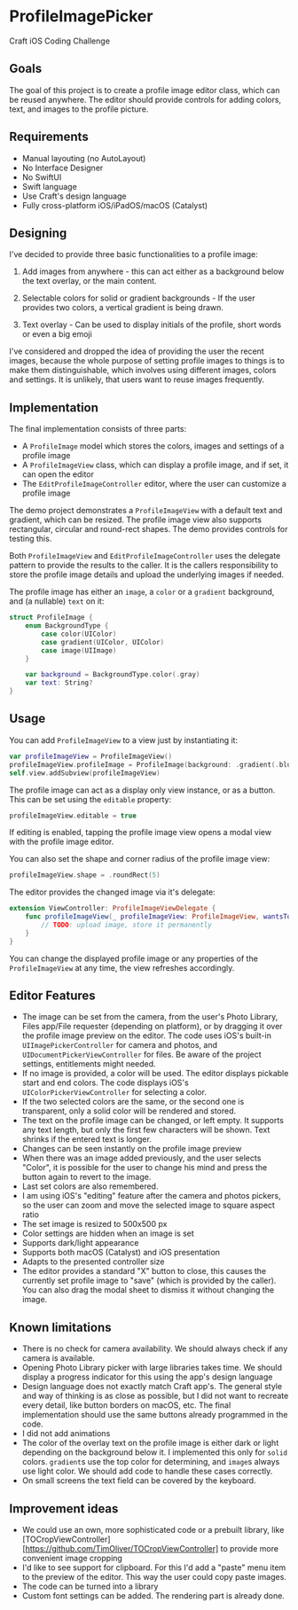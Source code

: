 # ProfileImagePicker
Craft iOS Coding Challenge

## Goals

The goal of this project is to create a profile image editor class, which can be reused anywhere. The editor should provide controls for adding colors, text, and images to the profile picture.

## Requirements

- Manual layouting (no AutoLayout)
- No Interface Designer
- No SwiftUI
- Swift language
- Use Craft's design language
- Fully cross-platform iOS/iPadOS/macOS (Catalyst)

## Designing

I've decided to provide three basic functionalities to a profile image:

1. Add images from anywhere - this can act either as a background below the text overlay, or the main content.

2. Selectable colors for solid or gradient backgrounds - If the user provides two colors, a vertical gradient is being drawn.

3. Text overlay - Can be used to display initials of the profile, short words or even a big emoji

I've considered and dropped the idea of providing the user the recent images, because the whole purpose of setting profile images to things is to make them distinguishable, which involves using different images, colors and settings. It is unlikely, that users want to reuse images frequently.

## Implementation

 The final implementation consists of three parts:
 
 - A `ProfileImage` model which stores the colors, images and settings of a profile image
 - A `ProfileImageView` class, which can display a profile image, and if set, it can open the editor
 - The `EditProfileImageController` editor, where the user can customize a profile image
 
The demo project demonstrates a `ProfileImageView` with a default text and gradient, which can be resized. The profile image view also supports rectangular, circular and round-rect shapes. The demo provides controls for testing this.

Both `ProfileImageView` and `EditProfileImageController` uses the delegate pattern to provide the results to the caller. It is the callers responsibility to store the profile image details and upload the underlying images if needed.

The profile image has either an `image`, a `color` or a `gradient` background, and (a nullable) `text` on it:

```swift
struct ProfileImage {
    enum BackgroundType {
        case color(UIColor)
        case gradient(UIColor, UIColor)
        case image(UIImage)
    }

    var background = BackgroundType.color(.gray)
    var text: String?
}
```

## Usage

You can add `ProfileImageView` to a view just by instantiating it:

```swift
var profileImageView = ProfileImageView()
profileImageView.profileImage = ProfileImage(background: .gradient(.blue, .purple), text: "GK")
self.view.addSubview(profileImageView)
```

The profile image can act as a display only view instance, or as a button. This can be set using the `editable` property:

```swift
profileImageView.editable = true
```

If editing is enabled, tapping the profile image view opens a modal view with the profile image editor.

You can also set the shape and corner radius of the profile image view:

```swift
profileImageView.shape = .roundRect(5)
```

The editor provides the changed image via it's delegate:

```swift
extension ViewController: ProfileImageViewDelegate {
    func profileImageView(_ profileImageView: ProfileImageView, wantsToChangeImageTo profileImage: ProfileImage) {
        // TODO: upload image, store it permanently
    }
}
```

You can change the displayed profile image or any properties of the `ProfileImageView` at any time, the view refreshes accordingly.

## Editor Features

- The image can be set from the camera, from the user's Photo Library, Files app/File requester (depending on platform), or by dragging it over the profile image preview on the editor. The code uses iOS's built-in `UIImagePickerController` for camera and photos, and `UIDocumentPickerViewController` for files. Be aware of the project settings, entitlements might needed.
- If no image is provided, a color will be used. The editor displays pickable start and end colors. The code displays iOS's `UIColorPickerViewController` for selecting a color.
- If the two selected colors are the same, or the second one is transparent, only a solid color will be rendered and stored.
- The text on the profile image can be changed, or left empty. It supports any text length, but only the first few characters will be shown. Text shrinks if the entered text is longer.
- Changes can be seen instantly on the profile image preview
- When there was an image added previously, and the user selects "Color", it is possible for the user to change his mind and press the button again to revert to the image.
- Last set colors are also remembered.
- I am using iOS's "editing" feature after the camera and photos pickers, so the user can zoom and move the selected image to square aspect ratio
- The set image is resized to 500x500 px
- Color settings are hidden when an image is set
- Supports dark/light appearance
- Supports both macOS (Catalyst) and iOS presentation
- Adapts to the presented controller size
- The editor provides a standard "X" button to close, this causes the currently set profile image to "save" (which is provided by the caller). You can also drag the modal sheet to dismiss it without changing the image.

## Known limitations

- There is no check for camera availability. We should always check if any camera is available.
- Opening Photo Library picker with large libraries takes time. We should display a progress indicator for this using the app's design language
- Design language does not exactly match Craft app's. The general style and way of thinking is as close as possible, but I did not want to recreate every detail, like button borders on macOS, etc. The final implementation should use the same buttons already programmed in the code.
- I did not add animations
- The color of the overlay text on the profile image is either dark or light depending on the background below it. I implemented this only for `solid` colors. `gradient`s use the top color for determining, and `image`s always use light color. We should add code to handle these cases correctly.
- On small screens the text field can be covered by the keyboard.

## Improvement ideas

- We could use an own, more sophisticated code or a prebuilt library, like [TOCropViewController][https://github.com/TimOliver/TOCropViewController] to provide more convenient image cropping
- I'd like to see support for clipboard. For this I'd add a "paste" menu item to the preview of the editor. This way the user could copy paste images.
- The code can be turned into a library
- Custom font settings can be added. The rendering part is already done.


